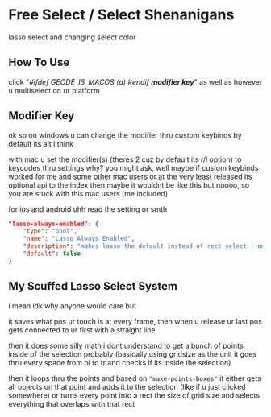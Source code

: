 # Free Select / Select Shenanigans
lasso select and changing select color

## How To Use
click "*#ifdef GEODE_IS_MACOS (a) #endif* ***modifier key***" as well as however u multiselect on ur platform

## Modifier Key
ok so on windows u can change the modifier thru custom keybinds by default its alt i think

with mac u set the modifier(s) (theres 2 cuz by default its r/l option) to keycodes thru settings
why? you might ask, well maybe if custom keybinds worked for me and some other mac users or at the very least released its optional api to the index then maybe it wouldnt be like this but noooo, so you are stuck with this mac users (me included)

for ios and android uhh read the setting or smth
```json
"lasso-always-enabled": {
    "type": "bool",
    "name": "Lasso Always Enabled",
    "description": "makes lasso the default instead of rect select | on mobile used to disable the lasso select part of the mod and also works in reverse cuz :3c",
    "default": false
}
```

## My Scuffed Lasso Select System
i mean idk why anyone would care but

it saves what pos ur touch is at every frame, then when u release ur last pos gets connected to ur first with a straight line

then it does some silly math i dont understand to get a bunch of points inside of the selection probably
(basically using gridsize as the unit it goes thru every space from bl to tr and checks if its inside the selection)

then it loops thru the points and based on `"make-points-boxes"` it either gets all objects on that point and adds it to the selection (like if u just clicked somewhere) or turns every point into a rect the size of grid size and selects everything that overlaps with that rect

